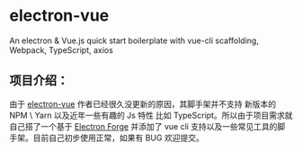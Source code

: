 # electron-vue

An electron & Vue.js quick start boilerplate with vue-cli scaffolding, Webpack, TypeScript, axios

## 项目介绍：

由于 [electron-vue](https://github.com/SimulatedGREG/electron-vue) 作者已经很久没更新的原因，其脚手架并不支持 新版本的 NPM \ Yarn 以及近年一些有趣的 Js 特性 比如 TypeScript。所以由于项目需求就自己搭了一个基于 [Electron Forge](https://www.electronforge.io/) 并添加了 vue cli 支持以及一些常见工具的脚手架。目前自己初步使用正常，如果有 BUG 欢迎提交。